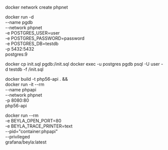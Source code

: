 
docker network create phpnet

docker run -d \
  --name pgdb \
  --network phpnet \
  -e POSTGRES_USER=user \
  -e POSTGRES_PASSWORD=password \
  -e POSTGRES_DB=testdb \
  -p 5432:5432 \
  postgres:9


docker cp init.sql pgdb:/init.sql
docker exec -u postgres pgdb psql -U user  -d testdb -f /init.sql


docker build -t php56-api . && \
docker run -it --rm \
  --name phpapi \
  --network phpnet \
  -p 8080:80 \
  php56-api


docker run --rm \
  -e BEYLA_OPEN_PORT=80 \
  -e BEYLA_TRACE_PRINTER=text \
  --pid="container:phpapi" \
  --privileged \
  grafana/beyla:latest